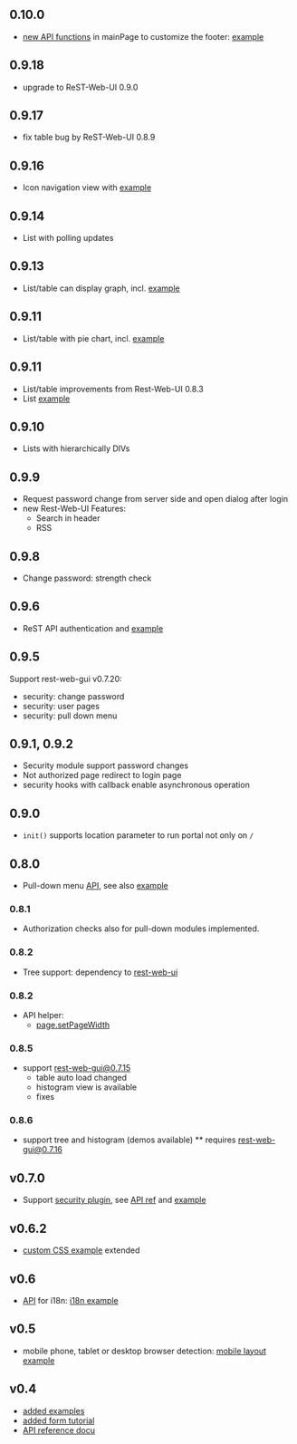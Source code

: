 ## 0.10.0
* [new API functions](https://github.com/ma-ha/easy-web-app/blob/master/API-Reference.md#page-api-reference) 
in mainPage to customize the footer: 
[example](https://github.com/ma-ha/easy-web-app/blob/master/examples/footer/index.js)

## 0.9.18
* upgrade to ReST-Web-UI 0.9.0

## 0.9.17
* fix table bug by ReST-Web-UI 0.8.9

## 0.9.16
* Icon navigation view with [example](https://github.com/ma-ha/easy-web-app/tree/master/examples/icons) 

## 0.9.14
* List with polling updates

## 0.9.13
* List/table can display graph, incl. [example](https://github.com/ma-ha/easy-web-app/tree/master/examples/list) 

## 0.9.11
* List/table with pie chart, incl. [example](https://github.com/ma-ha/easy-web-app/tree/master/examples/list) 

## 0.9.11
* List/table improvements from Rest-Web-UI 0.8.3
* List [example](https://github.com/ma-ha/easy-web-app/tree/master/examples/list)

## 0.9.10
* Lists with hierarchically DIVs

## 0.9.9
* Request password change from server side and open dialog after login
* new Rest-Web-UI Features:
	* Search in header
	* RSS

## 0.9.8
* Change password: strength check

## 0.9.6
* ReST API authentication and [example](https://github.com/ma-ha/easy-web-app/tree/master/examples/security)

## 0.9.5
Support rest-web-gui v0.7.20:
* security: change password
* security: user pages
* security: pull down menu

## 0.9.1, 0.9.2
* Security module support password changes
* Not authorized page redirect to login page
* security hooks with callback enable asynchronous operation

## 0.9.0
* `init()` supports location parameter to run portal not only on `/`

## 0.8.0
* Pull-down menu [API](https://github.com/ma-ha/easy-web-app/tree/master/examples#guiaddpulldownmenu--menuid-menulabel-), 
  see also [example](https://github.com/ma-ha/easy-web-app/blob/master/examples/pull-down-menu/index.js)

### 0.8.1
* Authorization checks also for pull-down modules implemented.
  
### 0.8.2
* Tree support: dependency to [rest-web-ui](https://github.com/ma-ha/rest-web-ui/tree/master/html/modules/pong-tree)

### 0.8.2
* API helper:
	* [page.setPageWidth](https://github.com/ma-ha/easy-web-app/tree/master/examples#pagesetpagewidth--width-)
	
### 0.8.5
* support rest-web-gui@0.7.15 
	* table auto load changed
	* histogram view is available
	* fixes

### 0.8.6
* support tree and histogram (demos available) 
** requires rest-web-gui@0.7.16 


## v0.7.0
* Support [security plugin](https://github.com/ma-ha/rest-web-ui/tree/master/html/modules/pong-security),
  see [API ref](https://github.com/ma-ha/easy-web-app/tree/master/examples#guienablesecurity-paramsobj-) 
  and [example](https://github.com/ma-ha/easy-web-app/blob/master/examples/security/index.js)

## v0.6.2
* [custom CSS example](https://github.com/ma-ha/easy-web-app/tree/master/examples/custom-css) extended 

## v0.6
* [API](https://github.com/ma-ha/easy-web-app/tree/master/examples#guiaddlang--languageid--translations-) for i18n: [i18n example](https://github.com/ma-ha/easy-web-app/blob/master/examples/i18n/index.js)

## v0.5
* mobile phone, tablet or desktop browser detection: [mobile layout example](https://github.com/ma-ha/easy-web-app/tree/master/examples/mobile-detect) 

## v0.4
* [added examples](https://github.com/ma-ha/easy-web-app/tree/master/examples)
* [added form tutorial](https://github.com/ma-ha/easy-web-app/tree/master/examples/form-tutorial)
* [API reference docu](https://github.com/ma-ha/easy-web-app/tree/master/examples#api-reference)